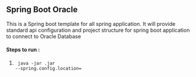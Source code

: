 ## Spring Boot Oracle 

This is a Spring boot template for all spring application. It will provide standard api configuration and 
project structure for spring boot application to connect to Oracle Database

#### Steps to run :
1) <code> java -jar <app>.jar --spring.config.location=<properties file location> </code>
 